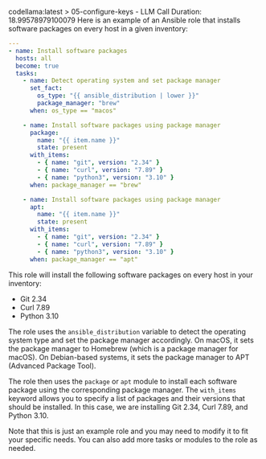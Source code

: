 codellama:latest > 05-configure-keys - LLM Call Duration: 18.99578979100079
Here is an example of an Ansible role that installs software packages on every host in a given inventory:
```yaml
---
- name: Install software packages
  hosts: all
  become: true
  tasks:
    - name: Detect operating system and set package manager
      set_fact:
        os_type: "{{ ansible_distribution | lower }}"
        package_manager: "brew"
      when: os_type == "macos"

    - name: Install software packages using package manager
      package:
        name: "{{ item.name }}"
        state: present
      with_items:
        - { name: "git", version: "2.34" }
        - { name: "curl", version: "7.89" }
        - { name: "python3", version: "3.10" }
      when: package_manager == "brew"

    - name: Install software packages using package manager
      apt:
        name: "{{ item.name }}"
        state: present
      with_items:
        - { name: "git", version: "2.34" }
        - { name: "curl", version: "7.89" }
        - { name: "python3", version: "3.10" }
      when: package_manager == "apt"
```
This role will install the following software packages on every host in your inventory:

* Git 2.34
* Curl 7.89
* Python 3.10

The role uses the `ansible_distribution` variable to detect the operating system type and set the package manager accordingly. On macOS, it sets the package manager to Homebrew (which is a package manager for macOS). On Debian-based systems, it sets the package manager to APT (Advanced Package Tool).

The role then uses the `package` or `apt` module to install each software package using the corresponding package manager. The `with_items` keyword allows you to specify a list of packages and their versions that should be installed. In this case, we are installing Git 2.34, Curl 7.89, and Python 3.10.

Note that this is just an example role and you may need to modify it to fit your specific needs. You can also add more tasks or modules to the role as needed.